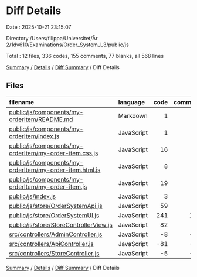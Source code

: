 # Diff Details

Date : 2025-10-21 23:15:07

Directory /Users/filippa/Universitet/År 2/1dv610/Examinations/Order_System_L3/public/js

Total : 12 files,  336 codes, 155 comments, 77 blanks, all 568 lines

[Summary](results.md) / [Details](details.md) / [Diff Summary](diff.md) / Diff Details

## Files
| filename | language | code | comment | blank | total |
| :--- | :--- | ---: | ---: | ---: | ---: |
| [public/js/components/my-orderItem/README.md](/public/js/components/my-orderItem/README.md) | Markdown | 1 | 0 | 0 | 1 |
| [public/js/components/my-orderItem/index.js](/public/js/components/my-orderItem/index.js) | JavaScript | 1 | 0 | 1 | 2 |
| [public/js/components/my-orderItem/my-order-item.css.js](/public/js/components/my-orderItem/my-order-item.css.js) | JavaScript | 16 | 0 | 2 | 18 |
| [public/js/components/my-orderItem/my-order-item.html.js](/public/js/components/my-orderItem/my-order-item.html.js) | JavaScript | 8 | 0 | 2 | 10 |
| [public/js/components/my-orderItem/my-order-item.js](/public/js/components/my-orderItem/my-order-item.js) | JavaScript | 19 | 23 | 8 | 50 |
| [public/js/index.js](/public/js/index.js) | JavaScript | 3 | 6 | 3 | 12 |
| [public/js/store/OrderSystemApi.js](/public/js/store/OrderSystemApi.js) | JavaScript | 59 | 46 | 13 | 118 |
| [public/js/store/OrderSystemUI.js](/public/js/store/OrderSystemUI.js) | JavaScript | 241 | 118 | 50 | 409 |
| [public/js/store/StoreControllerView.js](/public/js/store/StoreControllerView.js) | JavaScript | 82 | 58 | 19 | 159 |
| [src/controllers/AdminController.js](/src/controllers/AdminController.js) | JavaScript | -8 | -20 | -2 | -30 |
| [src/controllers/ApiController.js](/src/controllers/ApiController.js) | JavaScript | -81 | -63 | -18 | -162 |
| [src/controllers/StoreController.js](/src/controllers/StoreController.js) | JavaScript | -5 | -13 | -1 | -19 |

[Summary](results.md) / [Details](details.md) / [Diff Summary](diff.md) / Diff Details